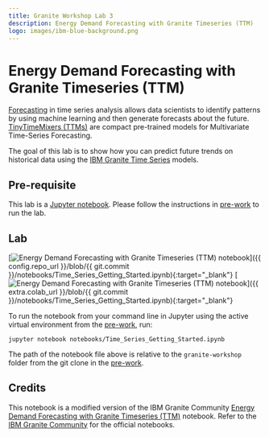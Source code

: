 ```yaml
---
title: Granite Workshop Lab 3
description: Energy Demand Forecasting with Granite Timeseries (TTM)
logo: images/ibm-blue-background.png
---
```


# Energy Demand Forecasting with Granite Timeseries (TTM)

[Forecasting](https://www.ibm.com/think/topics/forecasting) in time series analysis allows data scientists to identify patterns by using machine learning and then generate forecasts about the future. [TinyTimeMixers (TTMs)](https://arxiv.org/abs/2401.03955) are compact pre-trained models for Multivariate Time-Series Forecasting.

The goal of this lab is to show how you can predict future trends on historical data using the [IBM Granite Time Series](https://www.ibm.com/granite/docs/models/time-series/) models.

## Pre-requisite

This lab is a [Jupyter notebook](https://jupyter.org/). Please follow the instructions in [pre-work](../pre-work/README.md) to run the lab.

## Lab

[![Energy Demand Forecasting with Granite Timeseries (TTM) notebook](https://badgen.net/badge/icon/github?icon=github&label=View%20on "View on GitHub")]({{ config.repo_url }}/blob/{{ git.commit }}/notebooks/Time_Series_Getting_Started.ipynb){:target="_blank"}
[![Energy Demand Forecasting with Granite Timeseries (TTM) notebook](https://colab.research.google.com/assets/colab-badge.svg "Open In Colab")]({{ extra.colab_url }}/blob/{{ git.commit }}/notebooks/Time_Series_Getting_Started.ipynb){:target="_blank"}

To run the notebook from your command line in Jupyter using the active virtual environment from the [pre-work](../pre-work/README.md#install-jupyter), run:

```shell
jupyter notebook notebooks/Time_Series_Getting_Started.ipynb
```

The path of the notebook file above is relative to the `granite-workshop` folder from the git clone in the [pre-work](../pre-work/README.md#clone-the-granite-workshop-repository).

## Credits

This notebook is a modified version of the IBM Granite Community [Energy Demand Forecasting with Granite Timeseries (TTM)](https://github.com/ibm-granite-community/granite-timeseries-cookbook/blob/main/recipes/Time_Series/Time_Series_Getting_Started.ipynb) notebook. Refer to the [IBM Granite Community](https://github.com/ibm-granite-community) for the official notebooks.
